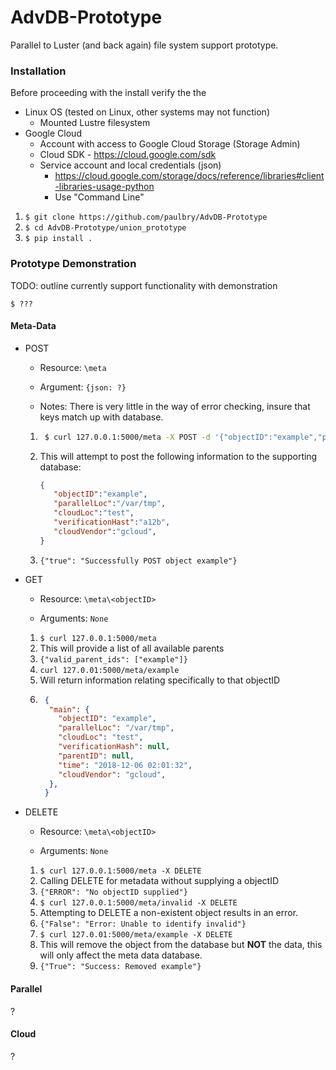# AdvDB-Prototype
Parallel to Luster (and back again) file system support prototype.


### Installation
Before proceeding with the install verify the the 

* Linux OS (tested on Linux, other systems may not function)
    * Mounted Lustre filesystem
* Google Cloud
    * Account with access to Google Cloud Storage (Storage Admin)
    * Cloud SDK - https://cloud.google.com/sdk
    * Service account and local credentials (json)
        * https://cloud.google.com/storage/docs/reference/libraries#client-libraries-usage-python
        * Use "Command Line"

1. `$ git clone https://github.com/paulbry/AdvDB-Prototype`
2. `$ cd AdvDB-Prototype/union_prototype`
3. `$ pip install .`

### Prototype Demonstration
TODO: outline currently support functionality with demonstration

`$ ???`

#### Meta-Data
* POST

    * Resource: `\meta`
    
    * Argument: `{json: ?}`
    
    * Notes: There is very little in the way of error checking, insure that keys match up with database.

    1. ```bash
        $ curl 127.0.0.1:5000/meta -X POST -d '{"objectID":"example","parallelLoc":"/var/tmp","cloudLoc":"test","verificationHast":"a12b","cloudVendor":"gcloud"}'
        ```
    2. This will attempt to post the following information to the supporting database:
        ```json
        {
           "objectID":"example",
           "parallelLoc":"/var/tmp",
           "cloudLoc":"test",
           "verificationHast":"a12b",
           "cloudVendor":"gcloud",
        }
        ```
    3. `{"true": "Successfully POST object example"}`
* GET

    * Resource: `\meta\<objectID>`
    
    * Arguments: `None`

    1. `$ curl 127.0.0.1:5000/meta`
    2. This will provide a list of all available parents
    3. `{"valid_parent_ids": ["example"]}`
    4.  `curl 127.0.01:5000/meta/example`
    5. Will return information relating specifically to that objectID
    6. ```json
        {
         "main": {
           "objectID": "example", 
           "parallelLoc": "/var/tmp", 
           "cloudLoc": "test", 
           "verificationHash": null, 
           "parentID": null, 
           "time": "2018-12-06 02:01:32", 
           "cloudVendor": "gcloud",
         },
        }
        ```
* DELETE
    
    * Resource: `\meta\<objectID>`
    
    * Arguments: `None`

    1. `$ curl 127.0.0.1:5000/meta -X DELETE`
    2. Calling DELETE for metadata without supplying a objectID
    3. `{"ERROR": "No objectID supplied"}`
    4. `$ curl 127.0.0.1:5000/meta/invalid -X DELETE`
    5. Attempting to DELETE a non-existent object results in an error.
    6. `{"False": "Error: Unable to identify invalid"}`
    7. `$ curl 127.0.01:5000/meta/example -X DELETE`
    8. This will remove the object from the database but **NOT** the data, this will only affect the meta data database.
    9. `{"True": "Success: Removed example"}`

#### Parallel
?

#### Cloud
?